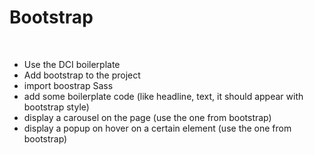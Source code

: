 # Bootstrap

​

- Use the DCI boilerplate
- Add bootstrap to the project
- import boostrap Sass
- add some boilerplate code (like headline, text, it should appear with bootstrap style)
- display a carousel on the page (use the one from bootstrap)
- display a popup on hover on a certain element (use the one from bootstrap)
  ​
